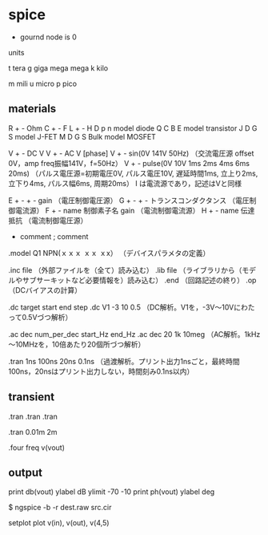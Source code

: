 spice
====

* gournd node is 0

units

t   tera
g   giga
mega mega
k   kilo

m mili
u micro
p pico




## materials

R + - Ohm
C + - F
L + - H
D p n model    diode
Q C B E model  transistor
J D G S model  J-FET
M D G S Bulk model MOSFET

V + - DC V
V + - AC V [phase]
V + - sin(0V 141V 50Hz) （交流電圧源 offset 0V，amp freq振幅141V，f=50Hz）
V + - pulse(0V 10V 1ms 2ms 4ms 6ms 20ms)
（パルス電圧源=初期電圧0V, パルス電圧10V, 遅延時間1ms, 立上り2ms, 立下り4ms, パルス幅6ms, 周期20ms）
I は電流源であり，記述はVと同様

E + - + - gain  （電圧制御電圧源）
G + - + - トランスコンダクタンス （電圧制御電流源）
F + - name 制御素子名  gain     （電流制御電流源）
H + - name 伝達抵抗   （電流制御電圧源）


* comment
; comment

.model  Q1      NPN(ｘｘｘ ｘｘ ｘx）  （デバイスパラメタの定義）

.inc file （外部ファイルを（全て）読み込む）
.lib file （ライブラリから（モデルやサブサーキットなど必要情報を）読み込む）
.end                            （回路記述の終り）
.op                                     （DCバイアスの計算）

.dc target start end step
.dc V1 -3  10 0.5   （DC解析。V1を，-3V～10Vにわたって0.5Vづつ解析）

.ac dec num_per_dec start_Hz end_Hz
.ac dec 20 1k 10meg （AC解析。1kHz～10MHzを，10倍あたり20個所づつ解析）


.tran 1ns 100ns 20ns 0.1ns
（過渡解析。プリント出力1nsごと，最終時間100ns，20nsはプリント出力しない，時間刻み0.1ns以内）


## transient

.tran <step> <end>
.tran <step> <end> <start>
.tran <step> <end> <start> <tmax>

.tran 0.01m 2m

.four freq v(vout)


## output

print db(vout) ylabel dB ylimit -70 -10
print ph(vout) ylabel deg

$ ngspice -b -r dest.raw src.cir

setplot
plot v(in), v(out), v(4,5)


